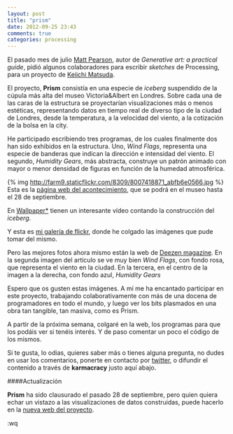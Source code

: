 ```yaml
---
layout: post
title: "prism"
date: 2012-09-25 23:43
comments: true
categories: processing 
---
```

El pasado mes de julio [Matt Pearson](http://zenbullets.com), autor de *Generative art: a practical guide*, pidió algunos colaboradores para escribir *sketches* de Processing, para un proyecto de [Keiichi Matsuda](http://keiichimatsuda.com).

El proyecto, **Prism** consistía en una especie de *iceberg* suspendido de la cúpula más alta del museo Victoria&Albert en Londres. Sobre cada una de las caras de la estructura se proyectarían visualizaciones más o menos estéticas, representando datos en tiempo real de diverso tipo de la ciudad de Londres, desde la temperatura, a la velocidad del viento, a la cotización de la bolsa en la city.

He participado escribiendo tres programas, de los cuales finalmente dos han sido exhibidos en la estructura. Uno, *Wind Flags*, representa una especie de banderas que indican la dirección e intensidad del viento. El segundo, *Humidity Gears*, más abstracta, construye un patrón animado con mayor o menor densidad de figuras en función de la humedad atmosférica.

<!-- more -->

{% img http://farm9.staticflickr.com/8309/8007418871_abfb6e0566.jpg %} 
Esta es la [página web del acontecimiento](http://keiichimatsuda.com/prism/), que se podrá en el museo hasta el 28 de septiembre.

En [Wallpaper*](http://www.wallpaper.com/video/design/prism-installation-by-keiichi-matsuda-for-veuve-clicquot-london/1839903946001) tienen un interesante vídeo contando la construcción del *iceberg*.

Y esta es [mi galería de flickr](http://www.flickr.com/photos/organize/?start_tab=one_set72157631623123926), donde he colgado las imágenes que pude tomar del mismo.

Pero las mejores fotos ahora mismo están la web de [Deezen magazine](http://www.dezeen.com/2012/09/17/prism-by-keiichi-matsuda-at-the-va/). En la segunda imagen del artículo se ve muy bien *Wind Flags*, con fondo rosa, que representa el viento en la ciudad. En la tercera, en el centro de la imagen a la derecha, con fondo azul, *Humidity Gears*

Espero que os gusten estas imágenes. A mí me ha encantado participar en este proyecto, trabajando colaborativamente con más de una docena de programadores en todo el mundo, y luego ver los bits plasmados en una obra tan tangible, tan masiva, como es Prism. 

A partir de la próxima semana, colgaré en la web, los programas para que los podáis ver si tenéis interés. Y de paso comentar un poco el código de los mismos.

Si te gusta, lo odias, quieres saber más o tienes alguna pregunta, no dudes en usar los comentarios, ponerte en contacto por [twitter](http://twitter.com/ajspadial), o difundir el contenido a través de **karmacracy** justo aquí abajo.

####Actualización

**Prism** ha sido clausurado el pasado 28 de septiembre, pero quien quiera echar un vistazo a las visualizaciones de datos construidas, puede hacerlo en la [nueva web del proyecto](http://veuveclicquotprism.com/).


:wq
